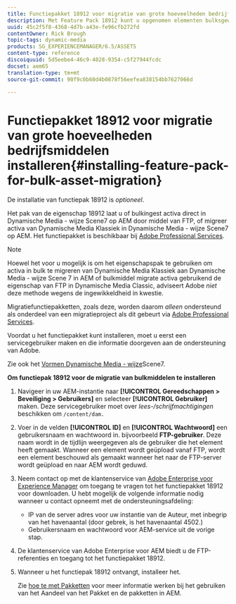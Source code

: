 ```yaml
---
title: Functiepakket 18912 voor migratie van grote hoeveelheden bedrijfsmiddelen installeren
description: Met Feature Pack 18912 kunt u opgenomen elementen bulksgewijs via FTP importeren of elementen van Dynamic Media Classic migreren naar Dynamic Media op AEM. Dit optionele functiepakket is beschikbaar bij de ondersteuning van Adobe.
uuid: 45c2f5f8-4368-4d7b-a43e-fe96cfb272fd
contentOwner: Rick Brough
topic-tags: dynamic-media
products: SG_EXPERIENCEMANAGER/6.5/ASSETS
content-type: reference
discoiquuid: 5d5eebe4-46c9-4028-9354-c5f27944fcdc
docset: aem65
translation-type: tm+mt
source-git-commit: 90f9c0b60d4b0878f56eefea838154bb7627066d

---
```



# Functiepakket 18912 voor migratie van grote hoeveelheden bedrijfsmiddelen installeren{#installing-feature-pack-for-bulk-asset-migration}

De installatie van functiepak 18912 is *optioneel*.

Het pak van de eigenschap 18912 laat u of bulkingest activa direct in Dynamische Media - wijze Scene7 op AEM door middel van FTP, of migreer activa van Dynamische Media Klassiek in Dynamische Media - wijze Scene7 op AEM. Het functiepakket is beschikbaar bij [Adobe Professional Services](https://www.adobe.com/experience-cloud/consulting-services.html).

>[!NOTE]
>
>Hoewel het voor u mogelijk is om het eigenschapspak te gebruiken om activa in bulk te migreren van Dynamische Media Klassiek aan Dynamische Media - wijze Scene 7 in AEM of bulkmiddel migrate activa gebruikend de eigenschap van FTP in Dynamische Media Classic, adviseert Adobe *niet* deze methode wegens de ingewikkeldheid in kwestie.
>
>Migratiefunctiepakketten, zoals deze, worden daarom *alleen* ondersteund als onderdeel van een migratieproject als dit gebeurt via [Adobe Professional Services](https://www.adobe.com/experience-cloud/consulting-services.html).

Voordat u het functiepakket kunt installeren, moet u eerst een servicegebruiker maken en die informatie doorgeven aan de ondersteuning van Adobe.

Zie ook het [Vormen Dynamische Media - wijze](/help/assets/config-dms7.md)Scene7.

**Om functiepak 18912 voor de migratie van bulkmiddelen te installeren**

1. Navigeer in uw AEM-instantie naar **[!UICONTROL Gereedschappen > Beveiliging > Gebruikers]** en selecteer **[!UICONTROL Gebruiker]** maken. Deze servicegebruiker moet over *lees-/schrijfmachtigingen* beschikken om `/content/dam.`
1. Voer in de velden **[!UICONTROL ID]** en **[!UICONTROL Wachtwoord]** een gebruikersnaam en wachtwoord in. bijvoorbeeld **FTP-gebruiker**. Deze naam wordt in de tijdlijn weergegeven als de gebruiker die het element heeft gemaakt. Wanneer een element wordt geüpload vanaf FTP, wordt een element beschouwd als gemaakt wanneer het naar de FTP-server wordt geüpload en naar AEM wordt geduwd.
1. Neem contact op met de klantenservice van [Adobe Enterprise voor Experience Manager](https://helpx.adobe.com/nl/contact/enterprise-support.ec.html) om toegang te vragen tot het functiepakket 18912 voor downloaden. U hebt mogelijk de volgende informatie nodig wanneer u contact opneemt met de ondersteuningsafdeling:

   * IP van de server adres voor uw instantie van de Auteur, met inbegrip van het havenaantal (door gebrek, is het havenaantal 4502.)
   * Gebruikersnaam en wachtwoord voor AEM-service uit de vorige stap.

1. De klantenservice van Adobe Enterprise voor AEM biedt u de FTP-referenties en toegang tot het functiepakket 18912.
1. Wanneer u het functiepak 18912 ontvangt, installeer het.

   Zie [hoe te met Pakketten](/help/sites-administering/package-manager.md) voor meer informatie werken bij het gebruiken van het Aandeel van het Pakket en de pakketten in AEM.
